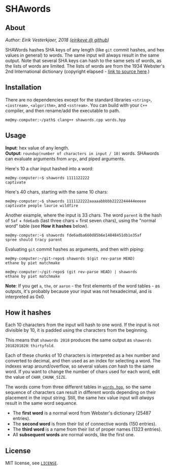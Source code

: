 # SHAwords

## About
*Author: Eirik Vesterkjaer, 2018 ([eirikeve @ github](https://www.github.com/eirikeve))*

SHAWords hashes SHA keys of any length (like `git` commit hashes, and hex values in general) to words. The same input will always result in the same output.
Note that several SHA keys can hash to the same sets of words, as the lists of words are limited. 
The lists of words are from the 1934 Webster's 2nd International dictionary (copyright elapsed - [link to source here](https://svnweb.freebsd.org/csrg/share/dict/).)

## Installation
There are no dependencies except for the standard libraries `<string>`, `<iostream>`, `<algorithm>`,  and `<sstream>`. 
You can build with your `C++` compiler, and then rename/add the executable to path.
```
me@my-computer:~/path$ clang++ shawords.cpp words.hpp
```




## Usage

**Input**: hex value of any length.  
**Output**: `roundup(number of characters in input / 10)` words. 
SHAwords can evaluate arguments from `argv`, and piped arguments.


Here's 10 a char input hashed into a word:
```
me@my-computer:~$ shawords 1111122222
captivate 
```
Here's 40 chars, starting with the same 10 chars:
```
me@my-computer:~$ shawords 1111122222aaaaabbbbb2222244444eeeee
captivate people laurie wildfire
```
Another example, where the input is 33 chars. The word `parent` is the hash of `5af` + `fde6adb` (last three chars + first seven chars), using the "normal word" table (see **How it hashes** below).
```
me@my-computer:~$ shawords fde6adba660d85b6e14848451db1e35af
spree should tracy parent 

```
Evaluating `git` commit hashes as arguments, and then with piping:
```
me@my-computer:~/git-repo$ shawords $(git rev-parse HEAD)
ethane by piet matchmake 
```
```
me@my-computer:~/git-repo$ (git rev-parse HEAD) | shawords
ethane by piet matchmake 
```

**Note**: If you get `a`, `the`, or `aaron` - the first elements of the word tables - as outputs, it's probably because your input was not hexadecimal, and is interpreted as 0x0.

## How it hashes
Each 10 characters from the input will hash to one word. If the input is not divisible by 10, it is padded using the characters from the beginning.

This means that `shawords 2018` produces the same output as `shawords 2018201820`: `thirtyfold`.

Each of these chunks of 10 characters is interpreted as a hex number and converted to decimal, and then used as an index for selecting a word. The indexes wrap around/overflow, so several values *can* hash to the same word.
If you want to change the number of chars used for each word, edit the value of `CHAR_CHUNK_SIZE`.


The words come from three different tables in [`words.hpp`](words.hpp), so the same sequence of characters can result in different words depending on their placement in the input string. Still, the same hex value input will *always* result in the same word sequence.
* The **first word** is a normal word from Webster's dictionary (25487 entries).  
* The **second word** is from their list of connective words (150 entries).  
* The **third word** is a name from their list of proper names (1323 entries). 
* All **subsequent words** are normal words, like the first one.  

## License

MIT license, see [`LICENSE`](./LICENSE).



